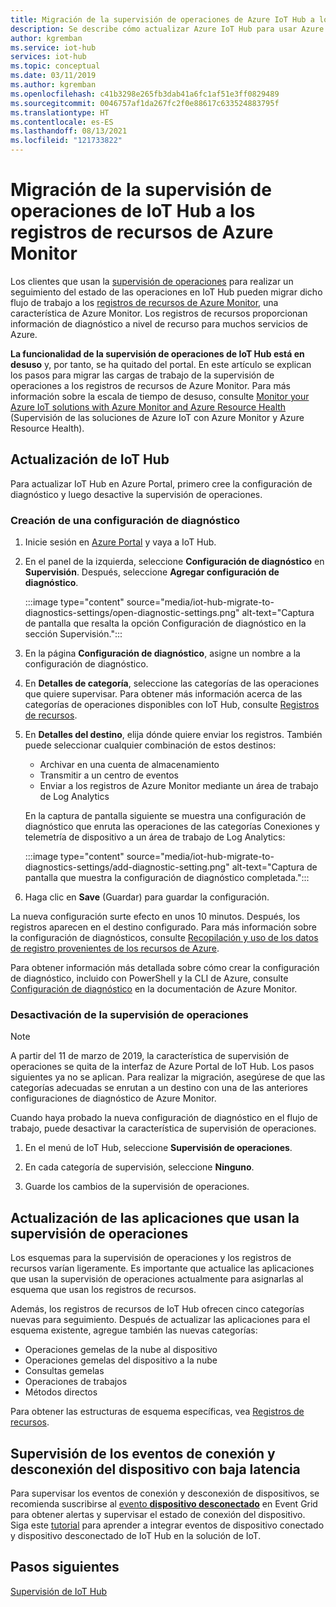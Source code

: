 ```yaml
---
title: Migración de la supervisión de operaciones de Azure IoT Hub a los registros de recursos de IoT Hub en Azure Monitor | Microsoft Docs
description: Se describe cómo actualizar Azure IoT Hub para usar Azure Monitor en lugar de la supervisión de operaciones para controlar el estado de las operaciones de IoT Hub en tiempo real.
author: kgremban
ms.service: iot-hub
services: iot-hub
ms.topic: conceptual
ms.date: 03/11/2019
ms.author: kgremban
ms.openlocfilehash: c41b3298e265fb3dab41a6fc1af51e3ff0829489
ms.sourcegitcommit: 0046757af1da267fc2f0e88617c633524883795f
ms.translationtype: HT
ms.contentlocale: es-ES
ms.lasthandoff: 08/13/2021
ms.locfileid: "121733822"
---
```

# <a name="migrate-your-iot-hub-from-operations-monitoring-to-azure-monitor-resource-logs"></a>Migración de la supervisión de operaciones de IoT Hub a los registros de recursos de Azure Monitor

Los clientes que usan la [supervisión de operaciones](iot-hub-operations-monitoring.md) para realizar un seguimiento del estado de las operaciones en IoT Hub pueden migrar dicho flujo de trabajo a los [registros de recursos de Azure Monitor](../azure-monitor/essentials/platform-logs-overview.md), una característica de Azure Monitor. Los registros de recursos proporcionan información de diagnóstico a nivel de recurso para muchos servicios de Azure.

**La funcionalidad de la supervisión de operaciones de IoT Hub está en desuso** y, por tanto, se ha quitado del portal. En este artículo se explican los pasos para migrar las cargas de trabajo de la supervisión de operaciones a los registros de recursos de Azure Monitor. Para más información sobre la escala de tiempo de desuso, consulte [Monitor your Azure IoT solutions with Azure Monitor and Azure Resource Health](https://azure.microsoft.com/blog/monitor-your-azure-iot-solutions-with-azure-monitor-and-azure-resource-health/) (Supervisión de las soluciones de Azure IoT con Azure Monitor y Azure Resource Health).

## <a name="update-iot-hub"></a>Actualización de IoT Hub

Para actualizar IoT Hub en Azure Portal, primero cree la configuración de diagnóstico y luego desactive la supervisión de operaciones.  

### <a name="create-a--diagnostic-setting"></a>Creación de una configuración de diagnóstico

1. Inicie sesión en [Azure Portal](https://portal.azure.com) y vaya a IoT Hub.

1. En el panel de la izquierda, seleccione **Configuración de diagnóstico** en **Supervisión**. Después, seleccione **Agregar configuración de diagnóstico**.

   :::image type="content" source="media/iot-hub-migrate-to-diagnostics-settings/open-diagnostic-settings.png" alt-text="Captura de pantalla que resalta la opción Configuración de diagnóstico en la sección Supervisión.":::

1. En la página **Configuración de diagnóstico**, asigne un nombre a la configuración de diagnóstico.

1. En **Detalles de categoría**, seleccione las categorías de las operaciones que quiere supervisar. Para obtener más información acerca de las categorías de operaciones disponibles con IoT Hub, consulte [Registros de recursos](monitor-iot-hub-reference.md#resource-logs).

1. En **Detalles del destino**, elija dónde quiere enviar los registros. También puede seleccionar cualquier combinación de estos destinos:

   * Archivar en una cuenta de almacenamiento
   * Transmitir a un centro de eventos
   * Enviar a los registros de Azure Monitor mediante un área de trabajo de Log Analytics

   En la captura de pantalla siguiente se muestra una configuración de diagnóstico que enruta las operaciones de las categorías Conexiones y telemetría de dispositivo a un área de trabajo de Log Analytics:

   :::image type="content" source="media/iot-hub-migrate-to-diagnostics-settings/add-diagnostic-setting.png" alt-text="Captura de pantalla que muestra la configuración de diagnóstico completada.":::

1. Haga clic en **Save** (Guardar) para guardar la configuración.

La nueva configuración surte efecto en unos 10 minutos. Después, los registros aparecen en el destino configurado. Para más información sobre la configuración de diagnósticos, consulte [Recopilación y uso de los datos de registro provenientes de los recursos de Azure](../azure-monitor/essentials/platform-logs-overview.md).

Para obtener información más detallada sobre cómo crear la configuración de diagnóstico, incluido con PowerShell y la CLI de Azure, consulte [Configuración de diagnóstico](../azure-monitor/essentials/diagnostic-settings.md) en la documentación de Azure Monitor.

### <a name="turn-off-operations-monitoring"></a>Desactivación de la supervisión de operaciones

> [!NOTE]
> A partir del 11 de marzo de 2019, la característica de supervisión de operaciones se quita de la interfaz de Azure Portal de IoT Hub. Los pasos siguientes ya no se aplican. Para realizar la migración, asegúrese de que las categorías adecuadas se enrutan a un destino con una de las anteriores configuraciones de diagnóstico de Azure Monitor.

Cuando haya probado la nueva configuración de diagnóstico en el flujo de trabajo, puede desactivar la característica de supervisión de operaciones. 

1. En el menú de IoT Hub, seleccione **Supervisión de operaciones**.

2. En cada categoría de supervisión, seleccione **Ninguno**.

3. Guarde los cambios de la supervisión de operaciones.

## <a name="update-applications-that-use-operations-monitoring"></a>Actualización de las aplicaciones que usan la supervisión de operaciones

Los esquemas para la supervisión de operaciones y los registros de recursos varían ligeramente. Es importante que actualice las aplicaciones que usan la supervisión de operaciones actualmente para asignarlas al esquema que usan los registros de recursos.

Además, los registros de recursos de IoT Hub ofrecen cinco categorías nuevas para seguimiento. Después de actualizar las aplicaciones para el esquema existente, agregue también las nuevas categorías:

* Operaciones gemelas de la nube al dispositivo
* Operaciones gemelas del dispositivo a la nube
* Consultas gemelas
* Operaciones de trabajos
* Métodos directos

Para obtener las estructuras de esquema específicas, vea [Registros de recursos](monitor-iot-hub-reference.md#resource-logs).

## <a name="monitoring-device-connect-and-disconnect-events-with-low-latency"></a>Supervisión de los eventos de conexión y desconexión del dispositivo con baja latencia

Para supervisar los eventos de conexión y desconexión de dispositivos, se recomienda suscribirse al [evento **dispositivo desconectado**](iot-hub-event-grid.md#event-types) en Event Grid para obtener alertas y supervisar el estado de conexión del dispositivo. Siga este [tutorial](iot-hub-how-to-order-connection-state-events.md) para aprender a integrar eventos de dispositivo conectado y dispositivo desconectado de IoT Hub en la solución de IoT.

## <a name="next-steps"></a>Pasos siguientes

[Supervisión de IoT Hub](monitor-iot-hub.md)